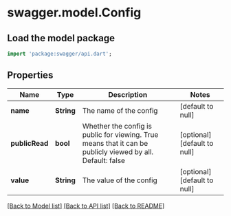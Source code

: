 # swagger.model.Config

## Load the model package
```dart
import 'package:swagger/api.dart';
```

## Properties
Name | Type | Description | Notes
------------ | ------------- | ------------- | -------------
**name** | **String** | The name of the config | [default to null]
**publicRead** | **bool** | Whether the config is public for viewing. True means that it can be publicly viewed by all. Default: false | [optional] [default to null]
**value** | **String** | The value of the config | [optional] [default to null]

[[Back to Model list]](../README.md#documentation-for-models) [[Back to API list]](../README.md#documentation-for-api-endpoints) [[Back to README]](../README.md)


